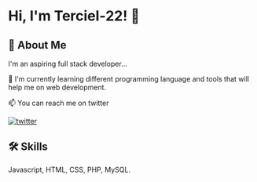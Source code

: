 
# Hi, I'm Terciel-22! 👋


## 🚀 About Me
I'm an aspiring full stack developer...


🧠 I'm currently learning different programming language and tools that will help me on web development.
    
📫 You can reach me on twitter


[![twitter](https://img.shields.io/badge/twitter-1DA1F2?style=for-the-badge&logo=twitter&logoColor=white)](https://twitter.com/fierryterry)


## 🛠 Skills
Javascript, HTML, CSS, PHP, MySQL.

